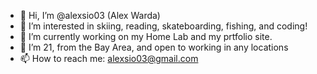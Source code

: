 - 👋 Hi, I’m @alexsio03 (Alex Warda)
- 👀 I’m interested in skiing, reading, skateboarding, fishing, and coding!
- 🌱 I’m currently working on my Home Lab and my prtfolio site.
- 💞️ I’m 21, from the Bay Area, and open to working in any locations
- 📫 How to reach me: alexsio03@gmail.com
